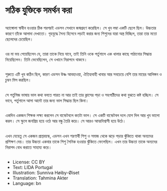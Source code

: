 # সঠিক যুক্তিকে সমর্থন করা

##
অ্যাঙ্গোলা স্বাধীন হওয়ার ঠিক পরপরই এডসন সেখানে জন্মগ্রহণ করেছিল। সে খুব লম্বা একটি ছেলে ছিল। উচ্চতার কারণে তাঁকে আলাদা দেখাতো। গৃহযুদ্ধে সৈন্য হিসেবে লড়াই করার জন্য শিশুদের যারা অস্ত্র দিচ্ছিল, তারা তার মতো ছেলেদের চেয়েছিল।

##
ওর মা ভয় পেয়েছিলেন যে, তারা তাকে নিয়ে যাবে, তাই তিনি ওকে পর্তুগালে এক খালার কাছে পাঠানোর সিদ্ধান্ত নিয়েছিলেন। তিনি ভেবেছিলেন, সে ওখানে নিরাপদে থাকবে।

##
শুরুতে এটি খুব কঠিন ছিল, কারণ এডসন উষ্ণ আবহাওয়া, ঐতিহ্যবাহী খাবার আর সবচেয়ে বেশি তার মায়ের আলিঙ্গন ও চুম্বন মিস করছিল।

##
সে পর্তুগিজ ভাষায় ভাল কথা বলতে পারত না আর তাই তার ক্লাসের পড়া ও সহপাঠীদের কথা বুঝতে কষ্ট হচ্ছিল। সে ভাবে, পর্তুগালে আসা আদৌ তার জন্য ভাল সিদ্ধান্ত ছিল কিনা।

##
একদিন একজন শিক্ষক লক্ষ্য করলেন সে বাস্কেটবলে কতটা ভাল। সে একটি বাস্কেটবল দলে যোগ দিল আর খুব ভালো করল। সে স্কুলে জনপ্রিয় হয়ে ওঠে আর বন্ধু তৈরি করে। সে আরও আত্মবিশ্বাসী হয়ে উঠে।

##
এখন যেহেতু সে একজন প্রাপ্তবয়স্ক, এডসন এখন শরণার্থী শিশু ও সমাজ থেকে ঝড়ে পড়ার ঝুঁকিতে থাকা অন্যদের প্রশিক্ষণ দেয়। তার উচ্চতা একবার তাকে শিশু সৈনিক হওয়ার ঝুঁকিতে ফেলেছিল। এখন তার উচ্চতা তাকে অন্যদের নিরাপদ বোধ করাতে সাহায্য করে।

##
* License: CC BY
* Text: LIDA Portugal
* Illustration: Sunniva Høiby-Øiset
* Translation: Tahmina Akter
* Language: bn

